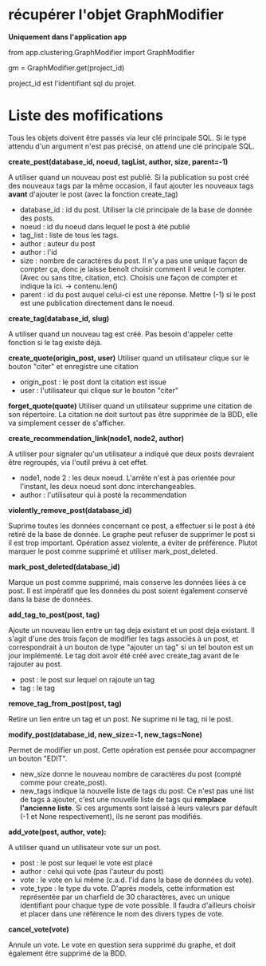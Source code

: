 # récupérer l'objet GraphModifier

**Uniquement dans l'application app**

from app.clustering.GraphModifier import GraphModifier

gm = GraphModifier.get(project_id)

project_id est l'identifiant sql du projet.

# Liste des mofifications

Tous les objets doivent être passés via leur clé principale SQL. Si le type attendu d'un argument n'est pas précisé, on attend une clé principale SQL.

**create_post(database_id, noeud, tagList, author, size, parent=-1)**

A utiliser quand un nouveau post est publié. Si la publication su post créé des nouveaux tags par la même occasion, il faut ajouter les nouveaux tags **avant** d'ajouter le post (avec la fonction create_tag)
* database_id : id du post. Utiliser la clé principale de la base de donnée des posts.
* noeud : id du noeud dans lequel le post à été publié
* tag_list : liste de tous les tags.
* author : auteur du post
* author : l'id
* size : nombre de caractères du post. Il n'y a pas une unique façon de compter ça, donc je laisse benoît choisir comment il veut le compter. (Avec ou sans titre, citation, etc). Choisis une façon de compter et indique la ici. -> contenu.len()
* parent : id du post auquel celui-ci est une réponse. Mettre (-1) si le post est une publication directement dans le noeud.

**create_tag(database_id, slug)**

A utiliser quand un nouveau tag est créé. Pas besoin d'appeler cette fonction si le tag existe déjà.

**create_quote(origin_post, user)**
Utiliser quand un utilisateur clique sur le bouton "citer" et enregistre une citation
* origin_post : le post dont la citation est issue
* user : l'utilisateur qui clique sur le bouton "citer"


**forget_quote(quote)**
Utiliser quand un utilisateur supprime une citation de son répertoire. La citation ne doit surtout pas être supprimée de la BDD, elle va simplement cesser de s'afficher.

**create_recommendation_link(node1, node2, author)**

A utiliser pour signaler qu'un utilisateur a indiqué que deux posts devraient être regroupés, via l'outil prévu à cet effet.
* node1, node 2 : les deux noeud. L'arrête n'est à pas orientée pour l'instant, les deux noeud sont donc interchangeables.
* author : l'utilisateur qui à posté la recommendation

**violently_remove_post(database_id)**

Suprime toutes les données concernant ce post, a effectuer si le post à été retiré de la base de donnée. Le graphe peut refuser de supprimer le post si il est trop important. Opération assez violente, a éviter de préférence. Plutot marquer le post comme supprimé et utiliser mark_post_deleted.

**mark_post_deleted(database_id)**

Marque un post comme supprimé, mais conserve les données liées à ce post. Il est impératif que les données du post soient également conservé dans la base de données.

**add_tag_to_post(post, tag)**

Ajoute un nouveau lien entre un tag deja existant et un post deja existant. Il s'agit d'une des trois façon de modifier les tags associés à un post, et correspondrait à un bouton de type "ajouter un tag" si un tel bouton est un jour implémenté. Le tag doit avoir été créé avec create_tag avant de le rajouter au post.

* post : le post sur lequel on rajoute un tag
* tag : le tag

**remove_tag_from_post(post, tag)**
 
Retire un lien entre un tag et un post. Ne suprime ni le tag, ni le post.

**modify_post(database_id, new_size=-1, new_tags=None)**

Permet de modifier un post. Cette opération est pensée pour accompagner un bouton "EDIT". 
* new_size donne le nouveau nombre de caractères du post (compté comme pour create_post).
* new_tags indique la nouvelle liste de tags du post. Ce n'est pas une list de tags à ajouter, c'est une nouvelle liste de tags qui **remplace l'ancienne liste**. Si ces arguments sont laissé à leurs valeurs par défault (-1 et None respectivement), ils ne seront pas modifiés.


**add_vote(post, author, vote):**

A utiliser quand un utilisateur vote sur un post.

* post : le post sur lequel le vote est placé
* author : celui qui vote (pas l'auteur du post)
* vote : le vote en lui même (c.a.d. l'id dans la base de données du vote).
* vote_type : le type du vote. D'après models, cette information est représentée par un charfield de 30 charactères, avec un unique identifiant pour chaque type de vote possible. Il faudra d'ailleurs choisir et placer dans une référence le nom des divers types de vote.

**cancel_vote(vote)**

Annule un vote. Le vote en question sera supprimé du graphe, et doit également être supprimé de la BDD.

